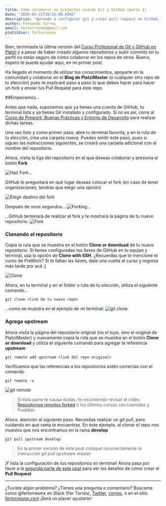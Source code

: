 ```yaml
---
title: Cómo colaborar en projectos usando Git y GitHub (parte 1)
date: "2020-03-21T10:55:00.000Z"
description: "Aprende a configurar git y crear pull request en GitHub."
author: Fernando Torres
email: fertorresmx@gmail.com
platziUser: fertorresmx
---
```


Bien, terminaste la última versión del [Curso Profesional de Git y GitHub en Platzi](https://platzi.com/cursos/git-github/) y a pesar de haber creado algunos repositorios y subir commits en tu perfil no estás seguro de cómo colaborar en los repos de otros. Bueno, espero te pueda ayudar aquí, en mi primer post.

Ha llegado el momento de utilizar tus conocimientos, apoyarte en la comunidad y colaborar en el **Blog de PlatziMaster** (o cualquier otro repo de tu elección) pues te explicaré paso a paso lo que debes hacer para hacer un fork y enviar tus Pull Request para éste repo.

##Empecemos...

Antes que nada, suponemos que ya tienes una cuenta de GitHub, tu terminal lista y ya tienes Git instalado y configurado. Si no es así, corre al [Curso de Prework: Buenas Prácticas y Entorno de Desarrollo](https://platzi.com/cursos/prework/) para realizar dichas tareas.

Una vez listo y como primer paso, abre tu terminal favorita, y en la ruta de tu elección, crea una carpeta nueva. Puedes omitir éste paso, pues si sigues las instrucciones siguientes, se creará una carpeta adicional con el nombre del repositorio.

Ahora, visita la liga del repositorio en el que deseas colaborar y presiona el botón **Fork**

![Haz Fork...](https://i.imgur.com/5aWe002.png)

GitHub te preguntará en qué lugar deseas colocar el fork (en caso de tener organizaciones, tendrás que elegir una opción)

![Elegir destino del fork](https://i.imgur.com/Rf2Ms3s.png)

Después de unos segundos...
![Forking...](https://i.imgur.com/00DukJG.png)

...GitHub terminará de realizar el fork y te mostrará la página de tu nuevo repositorio.
![Fork](https://i.imgur.com/okkgJGP.png)

### Clonando el repositorio

Copia la ruta que se muestra en el botón **Clone or download** de tu nuevo repositorio. Si tienes configuradas tus llaves de GitHub en tu equipo y terminal, usa la opción de **Clone with SSH**. ¿Recuerdas que te mencioné el curso de PreWork? Si te faltan las llaves, date una vuelta al curso y regresa más tarde por acá ;)

![Clone](https://i.imgur.com/dLIoXDK.png)

Ahora, en tu terminal y en el folder o ruta de tu elección, utiliza el siguiente comando...
~~~
git clone <link de tu nuevo repo>
~~~
...como se muestra en el ejemplo de mi terminal:
![git clone](https://i.imgur.com/WuTC8GN.png)


### Agrega upstream

Ahora visita la página del repositorio original (no el tuyo, sino el original de PlatziMaster) y nuevamente copia la ruta que se muestra en el botón **Clone or download** y utiliza el siguiente comando para agregar la referencia **upstream**

~~~
git remote add upstream <link del repo original>
~~~
Verificamos que las referencias a los repositorios estén correctas con el comando
~~~
git remote -v
~~~
![git remote](https://i.imgur.com/FLpNcI2.png)

> Si ésta parte te causa dudas, te recomiendo revisar el video [Repositorios remotos forked](https://platzi.com/clases/45-git-github-2016/4086-repositorios-remotos-forked/) o los últimos cursos con Leonidas y Freddier.

Ahora, atención al siguiente paso. Necesitas realizar un *git pull*, pero cuidando en qué rama te encuentras. En éste ejemplo, al clonar el repo nos muestra que nos encontramos en la rama **develop**
~~~
git pull upstream develop
~~~
> En la primer versión de éste post coloqué incorrectamente la instrucción *git pull upstream master*


¡Y lista la configuración de tus repositorios en terminal! Ahora pasa por favor a la [segunda parte de este post](../2103-como-colaborar-en-github-parte2/) para ver los detalles de cómo crear el **Pull Request**


----------
¿Tuviste algún problema? ¿Tienes una pregunta o comentario? Búscame como @fertorresmx en Slack (Fer Torres), [Twitter](https://twitter.com/fertorresmx),  [correo](mailto:contacto@fertorresmx.com), o en el sitio [fertorresmx.com](http://www.fertorresmx.com) ¡Será un placer ayudarte!